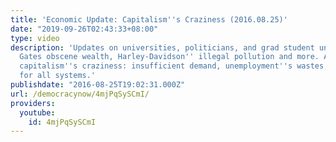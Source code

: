 ```yaml
---
title: 'Economic Update: Capitalism''s Craziness (2016.08.25)'
date: "2019-09-26T02:43:33+08:00"
type: video
description: 'Updates on universities, politicians, and grad student unions, Bill
  Gates obscene wealth, Harley-Davidson'' illegal pollution and more. Analyses of
  capitalism''s craziness: insufficient demand, unemployment''s wastes, state subsidies
  for all systems.'
publishdate: "2016-08-25T19:02:31.000Z"
url: /democracynow/4mjPqSySCmI/
providers:
  youtube:
    id: 4mjPqSySCmI
---
```

